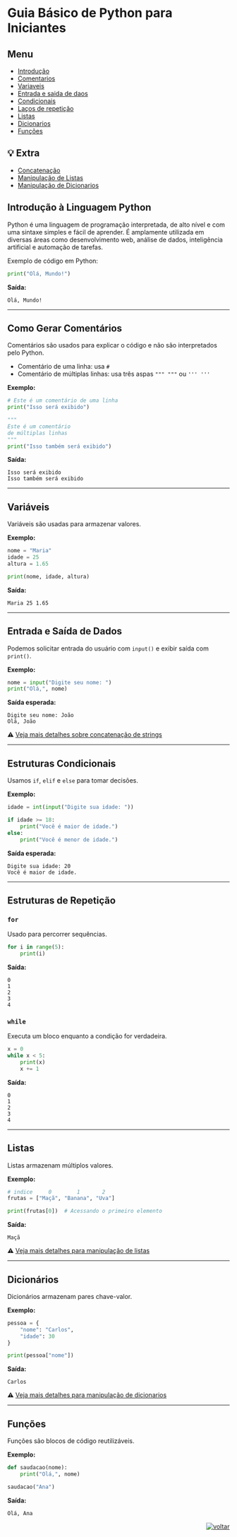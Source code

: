 # Guia Básico de Python para Iniciantes

## Menu

- [Introdução](#introdução-à-linguagem-python)
- [Comentarios](#como-gerar-comentários)
- [Variaveis](#variáveis)
- [Entrada e saida de daos](#entrada-e-saída-de-dados)
- [Condicionais](#estruturas-condicionais)
- [Laços de repetição](#estruturas-de-repetição)
- [Listas](#listas)
- [Dicionarios](#dicionários)
- [Funções](#funções)

## 💡 Extra

- [Concatenação](./concatenacao.md)
- [Manipulação de Listas](./lista.md)
- [Manipulação de Dicionarios](./dicionario.md)

## Introdução à Linguagem Python

Python é uma linguagem de programação interpretada, de alto nível e com uma sintaxe simples e fácil de aprender. É amplamente utilizada em diversas áreas como desenvolvimento web, análise de dados, inteligência artificial e automação de tarefas.

Exemplo de código em Python:
```python
print("Olá, Mundo!")
```
**Saída:**
```
Olá, Mundo!
```

---
## Como Gerar Comentários
Comentários são usados para explicar o código e não são interpretados pelo Python.

- Comentário de uma linha: usa `#`
- Comentário de múltiplas linhas: usa três aspas `""" """` ou `''' '''`

**Exemplo:**
```python
# Este é um comentário de uma linha
print("Isso será exibido")

""" 
Este é um comentário
de múltiplas linhas
"""
print("Isso também será exibido")
```

**Saída:**
```
Isso será exibido
Isso também será exibido
```
---
## Variáveis
Variáveis são usadas para armazenar valores.

**Exemplo:**
```python
nome = "Maria"
idade = 25
altura = 1.65

print(nome, idade, altura)
```
**Saída:**
```
Maria 25 1.65
```
---

## Entrada e Saída de Dados
Podemos solicitar entrada do usuário com `input()` e exibir saída com `print()`.

**Exemplo:**
```python
nome = input("Digite seu nome: ")
print("Olá,", nome)
```
**Saída esperada:**
```
Digite seu nome: João
Olá, João
```

⚠️ [Veja mais detalhes sobre concatenação de strings](./concatenacao.md)

---

## Estruturas Condicionais
Usamos `if`, `elif` e `else` para tomar decisões.

**Exemplo:**
```python
idade = int(input("Digite sua idade: "))

if idade >= 18:
    print("Você é maior de idade.")
else:
    print("Você é menor de idade.")
```
**Saída esperada:**
```
Digite sua idade: 20
Você é maior de idade.
```

---
## Estruturas de Repetição
### `for`
Usado para percorrer sequências.

```python
for i in range(5):
    print(i)
```
**Saída:**
```
0
1
2
3
4
```

### `while`
Executa um bloco enquanto a condição for verdadeira.

```python
x = 0
while x < 5:
    print(x)
    x += 1
```
**Saída:**
```
0
1
2
3
4
```
---
## Listas
Listas armazenam múltiplos valores.

**Exemplo:**
```python
# indice     0        1       2
frutas = ["Maçã", "Banana", "Uva"]

print(frutas[0])  # Acessando o primeiro elemento
```
**Saída:**
```
Maçã
```

⚠️ [Veja mais detalhes para manipulação de listas](./lista.md)

---

## Dicionários
Dicionários armazenam pares chave-valor.

**Exemplo:**
```python
pessoa = {
    "nome": "Carlos", 
    "idade": 30
}

print(pessoa["nome"])
```
**Saída:**
```
Carlos
```
⚠️ [Veja mais detalhes para manipulação de dicionarios](./dicionario.md)

---

## Funções
Funções são blocos de código reutilizáveis.

**Exemplo:**
```python
def saudacao(nome):
    print("Olá,", nome)

saudacao("Ana")
```
**Saída:**
```
Olá, Ana
```

<div style="text-align: right">

[![voltar](../imagens/icons8-voltar-50.png)](../README.md)

</div>